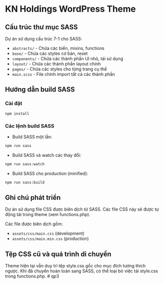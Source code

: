 # KN Holdings WordPress Theme

## Cấu trúc thư mục SASS

Dự án sử dụng cấu trúc 7-1 cho SASS:

- `abstracts/` - Chứa các biến, mixins, functions
- `base/` - Chứa các styles cơ bản, reset
- `components/` - Chứa các thành phần UI nhỏ, tái sử dụng
- `layout/` - Chứa các thành phần layout chính
- `pages/` - Chứa các styles cho từng trang cụ thể
- `main.scss` - File chính import tất cả các thành phần

## Hướng dẫn build SASS

### Cài đặt

```bash
npm install
```

### Các lệnh build SASS

- Build SASS một lần:

```bash
npm run sass
```

- Build SASS và watch các thay đổi:

```bash
npm run sass:watch
```

- Build SASS cho production (minified):

```bash
npm run sass:build
```

## Ghi chú phát triển

Dự án sử dụng file CSS được biên dịch từ SASS. Các file CSS này sẽ được tự động tải trong theme (xem functions.php).

Các file được biên dịch gồm:
- `assets/css/main.css` (development)
- `assets/css/main.min.css` (production)

## Tệp CSS cũ và quá trình di chuyển 

Theme hiện tại vẫn duy trì tệp style.css gốc cho mục đích tương thích ngược. Khi đã chuyển hoàn toàn sang SASS, có thể loại bỏ việc tải style.css trong functions.php. # qp3
